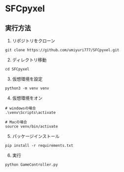 # SFCpyxel
## 実行方法
1. リポジトリをクローン
```
git clone https://github.com/umiyuri777/SFCpyxel.git
```
2. ディレクトリ移動
```
cd SFCpyxel
```
3. 仮想環境を設定
```
python3 -m venv venv
```
4. 仮想環境をオン
```
# windowsの場合
.\venv\Scripts\activate

# Macの場合
source venv/bin/activate
```
5. パッケージインストール
```
pip install -r requirements.txt
```
6. 実行
```
python GameController.py
```